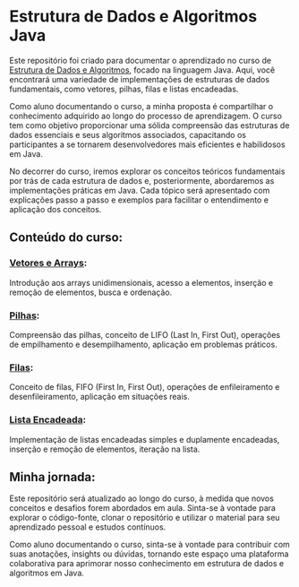 # Estrutura de Dados e Algoritmos Java

Este repositório foi criado para documentar o aprendizado no curso de [Estrutura de Dados e Algoritmos](https://loiane.training/curso/estrutura-de-dados), focado na linguagem Java. Aqui, você encontrará uma variedade de implementações de estruturas de dados fundamentais, como vetores, pilhas, filas e listas encadeadas.

Como aluno documentando o curso, a minha proposta é compartilhar o conhecimento adquirido ao longo do processo de aprendizagem. O curso tem como objetivo proporcionar uma sólida compreensão das estruturas de dados essenciais e seus algoritmos associados, capacitando os participantes a se tornarem desenvolvedores mais eficientes e habilidosos em Java.

No decorrer do curso, iremos explorar os conceitos teóricos fundamentais por trás de cada estrutura de dados e, posteriormente, abordaremos as implementações práticas em Java. Cada tópico será apresentado com explicações passo a passo e exemplos para facilitar o entendimento e aplicação dos conceitos.

## Conteúdo do curso:

### [Vetores e Arrays](https://github.com/emanoelcampos/java-data-structures-algorithms/tree/master/src/vetores/arrays): 
Introdução aos arrays unidimensionais, acesso a elementos, inserção e remoção de elementos, busca e ordenação.
### [Pilhas](https://github.com/emanoelcampos/java-data-structures-algorithms/tree/master/src/pilhas):
Compreensão das pilhas, conceito de LIFO (Last In, First Out), operações de empilhamento e desempilhamento, aplicação em problemas práticos.
### [Filas](https://github.com/emanoelcampos/java-data-structures-algorithms/tree/master/src/estrutura/dados/filas):
Conceito de filas, FIFO (First In, First Out), operações de enfileiramento e desenfileiramento, aplicação em situações reais.
### [Lista Encadeada]():
Implementação de listas encadeadas simples e duplamente encadeadas, inserção e remoção de elementos, iteração na lista.

## Minha jornada:
Este repositório será atualizado ao longo do curso, à medida que novos conceitos e desafios forem abordados em aula. Sinta-se à vontade para explorar o código-fonte, clonar o repositório e utilizar o material para seu aprendizado pessoal e estudos contínuos.

Como aluno documentando o curso, sinta-se à vontade para contribuir com suas anotações, insights ou dúvidas, tornando este espaço uma plataforma colaborativa para aprimorar nosso conhecimento em estrutura de dados e algoritmos em Java.







